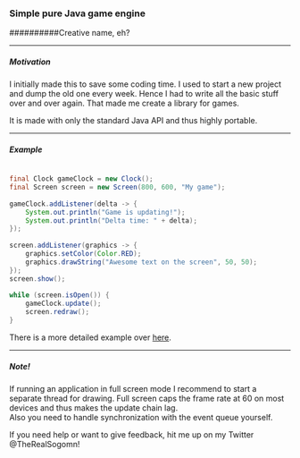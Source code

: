 ### Simple pure Java game engine

##########Creative name, eh?

---

#####	Motivation

I initially made this to save some coding time. I used to start a new project and dump the old one every week.
Hence I had to write all the basic stuff over and over again. That made me create a library for games.

It is made with only the standard Java API and thus highly portable.

---

#####	Example

```Java

final Clock gameClock = new Clock();
final Screen screen = new Screen(800, 600, "My game");
    
gameClock.addListener(delta -> {
	System.out.println("Game is updating!");
	System.out.println("Delta time: " + delta);
});
    
screen.addListener(graphics -> {
	graphics.setColor(Color.RED);
	graphics.drawString("Awesome text on the screen", 50, 50);
});
screen.show();
    
while (screen.isOpen()) {
	gameClock.update();
	screen.redraw();
}

```

There is a more detailed example over [here](https://gist.github.com/Sogomn/b23140b7d5e939814322).

---

##### Note!

If running an application in full screen mode I recommend to start a separate thread for drawing.
Full screen caps the frame rate at 60 on most devices and thus makes the update chain lag.   
Also you need to handle synchronization with the event queue yourself.

If you need help or want to give feedback, hit me up on my Twitter @TheRealSogomn!
